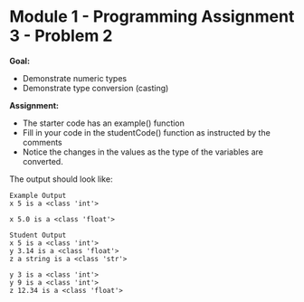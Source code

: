#  Module 1 - Programming Assignment 3 - Problem 2

**Goal:** 
- Demonstrate numeric types
- Demonstrate type conversion (casting)


**Assignment:**  
- The starter code has an example() function
- Fill in your code in the studentCode() function as instructed by the comments
- Notice the changes in the values as the type of the variables are converted.

The output should look like:

```
Example Output
x 5 is a <class 'int'>

x 5.0 is a <class 'float'>

Student Output
x 5 is a <class 'int'>
y 3.14 is a <class 'float'>
z a string is a <class 'str'>

y 3 is a <class 'int'>
y 9 is a <class 'int'>
z 12.34 is a <class 'float'>
```
